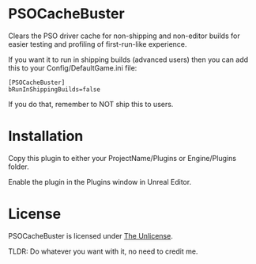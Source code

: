 # PSOCacheBuster
Clears the PSO driver cache for non-shipping and non-editor builds for easier testing and profiling of first-run-like experience.

If you want it to run in shipping builds (advanced users) then you can add this to your Config/DefaultGame.ini file:
```
[PSOCacheBuster]
bRunInShippingBuilds=false
```
If you do that, remember to NOT ship this to users.

# Installation
Copy this plugin to either your ProjectName/Plugins or Engine/Plugins folder.

Enable the plugin in the Plugins window in Unreal Editor.

# License
PSOCacheBuster is licensed under [The Unlicense](https://unlicense.org/).

TLDR: Do whatever you want with it, no need to credit me.
